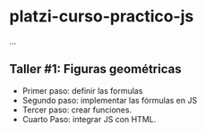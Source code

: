 # platzi-curso-practico-js

...

## Taller #1: Figuras geométricas

- Primer paso: definir las formulas
- Segundo paso: implementar las fórmulas en JS
- Tercer paso: crear funciones.
- Cuarto Paso: integrar JS con HTML.
